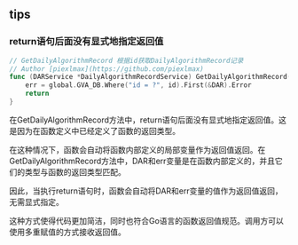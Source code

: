 
## tips
### return语句后面没有显式地指定返回值
```go
// GetDailyAlgorithmRecord 根据id获取DailyAlgorithmRecord记录
// Author [piexlmax](https://github.com/piexlmax)
func (DARService *DailyAlgorithmRecordService) GetDailyAlgorithmRecord(id uint) (DAR DailyAlgorithm.DailyAlgorithmRecord, err error) {
	err = global.GVA_DB.Where("id = ?", id).First(&DAR).Error
	return
}
```
在GetDailyAlgorithmRecord方法中，return语句后面没有显式地指定返回值。这是因为在函数定义中已经定义了函数的返回类型。

在这种情况下，函数会自动将函数内部定义的局部变量作为返回值返回。在GetDailyAlgorithmRecord方法中，DAR和err变量是在函数内部定义的，并且它们的类型与函数的返回类型匹配。

因此，当执行return语句时，函数会自动将DAR和err变量的值作为返回值返回，无需显式指定。

这种方式使得代码更加简洁，同时也符合Go语言的函数返回值规范。调用方可以使用多重赋值的方式接收返回值。